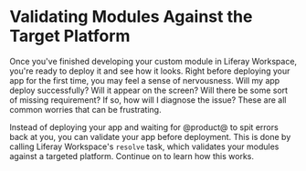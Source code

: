# Validating Modules Against the Target Platform

Once you've finished developing your custom module in Liferay Workspace, you're
ready to deploy it and see how it looks. Right before deploying your app for the
first time, you may feel a sense of nervousness. Will my app deploy
successfully? Will it appear on the screen? Will there be some sort of missing
requirement? If so, how will I diagnose the issue? These are all common worries
that can be frustrating.

Instead of deploying your app and waiting for @product@ to spit errors back at
you, you can validate your app before deployment. This is done by calling
Liferay Workspace's `resolve` task, which validates your modules against a
targeted platform. Continue on to learn how this works.